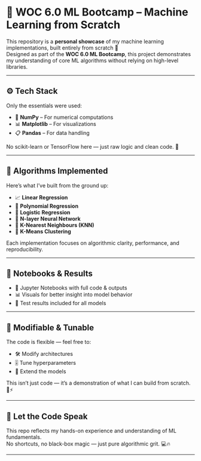 # 🚀 WOC 6.0 ML Bootcamp – Machine Learning from Scratch

This repository is a **personal showcase** of my machine learning implementations, built entirely from scratch 🔧  
Designed as part of the **WOC 6.0 ML Bootcamp**, this project demonstrates my understanding of core ML algorithms without relying on high-level libraries.

---

## ⚙️ Tech Stack

Only the essentials were used:

- 🧮 **NumPy** – For numerical computations  
- 📊 **Matplotlib** – For visualizations  
- 📋 **Pandas** – For data handling

No scikit-learn or TensorFlow here — just raw logic and clean code. 💪

---

## 🧠 Algorithms Implemented

Here’s what I’ve built from the ground up:

- 📈 **Linear Regression**  
- 🧮 **Polynomial Regression**  
- 🔐 **Logistic Regression**  
- 🧠 **N-layer Neural Network**  
- 📍 **K-Nearest Neighbours (KNN)**  
- 🎯 **K-Means Clustering**

Each implementation focuses on algorithmic clarity, performance, and reproducibility.

---

## 📂 Notebooks & Results

- 📝 Jupyter Notebooks with full code & outputs  
- 📊 Visuals for better insight into model behavior  
- 🧪 Test results included for all models

---

## 🔧 Modifiable & Tunable

The code is flexible — feel free to:

- 🛠️ Modify architectures  
- 🎚️ Tune hyperparameters  
- 🔄 Extend the models

This isn’t just code — it’s a demonstration of what I can build from scratch. 🧠⚡

---

## 🚀 Let the Code Speak

This repo reflects my hands-on experience and understanding of ML fundamentals.  
No shortcuts, no black-box magic — just pure algorithmic grit. 💻🔥

---
